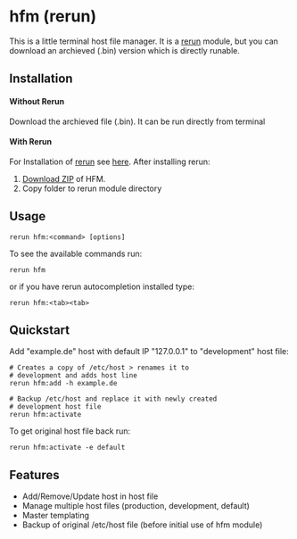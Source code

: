 hfm (rerun)
=========
This is a little terminal host file manager. It is a [rerun][1] module, but you can download an archieved (.bin) version which is directly runable.

[1]: https://github.com/rerun/rerun

Installation
-----
#### Without Rerun
Download the archieved file (.bin). It can be run directly from terminal

#### With Rerun
For Installation of [rerun][1] see [here][3]. After installing rerun:

1. [Download ZIP][2] of HFM.
2. Copy folder to rerun module directory

[2]: https://github.com/astzweig/rerun_hfm/archive/master.zip
[3]: https://github.com/rerun/rerun/wiki/Installation

Usage
-----

    rerun hfm:<command> [options]

To see the available commands run:

    rerun hfm
    
or if you have rerun autocompletion installed type:

    rerun hfm:<tab><tab>

Quickstart
-----
Add "example.de" host with default IP "127.0.0.1" to "development" host file:

	# Creates a copy of /etc/host > renames it to
	# development and adds host line
    rerun hfm:add -h example.de
    
    # Backup /etc/host and replace it with newly created
    # development host file
    rerun hfm:activate

To get original host file back run:

    rerun hfm:activate -e default

Features
----
 - Add/Remove/Update host in host file
 - Manage multiple host files (production, development, default)
 - Master templating
 - Backup of original /etc/host file (before initial use of hfm module)
